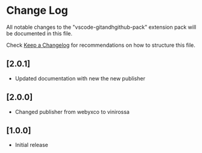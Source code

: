 # Change Log

All notable changes to the "vscode-gitandhgithub-pack" extension pack will be documented in this file.

Check [Keep a Changelog](http://keepachangelog.com/) for recommendations on how to structure this file.

## [2.0.1]

- Updated documentation with new the new publisher

## [2.0.0]

- Changed publisher from webyxco to vinirossa

## [1.0.0]

- Initial release
